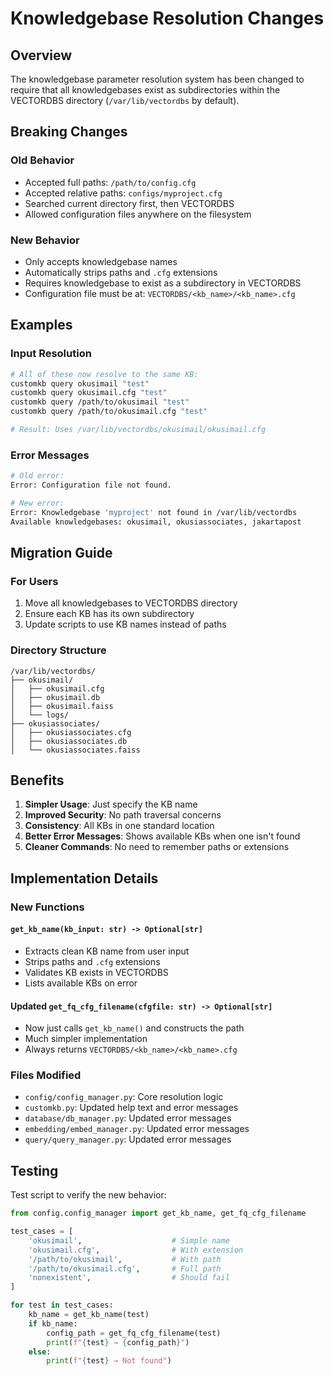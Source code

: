 # Knowledgebase Resolution Changes

## Overview

The knowledgebase parameter resolution system has been changed to require that all knowledgebases exist as subdirectories within the VECTORDBS directory (`/var/lib/vectordbs` by default).

## Breaking Changes

### Old Behavior
- Accepted full paths: `/path/to/config.cfg`
- Accepted relative paths: `configs/myproject.cfg`
- Searched current directory first, then VECTORDBS
- Allowed configuration files anywhere on the filesystem

### New Behavior
- Only accepts knowledgebase names
- Automatically strips paths and `.cfg` extensions
- Requires knowledgebase to exist as a subdirectory in VECTORDBS
- Configuration file must be at: `VECTORDBS/<kb_name>/<kb_name>.cfg`

## Examples

### Input Resolution
```bash
# All of these now resolve to the same KB:
customkb query okusimail "test"
customkb query okusimail.cfg "test"
customkb query /path/to/okusimail "test"
customkb query /path/to/okusimail.cfg "test"

# Result: Uses /var/lib/vectordbs/okusimail/okusimail.cfg
```

### Error Messages
```bash
# Old error:
Error: Configuration file not found.

# New error:
Error: Knowledgebase 'myproject' not found in /var/lib/vectordbs
Available knowledgebases: okusimail, okusiassociates, jakartapost
```

## Migration Guide

### For Users
1. Move all knowledgebases to VECTORDBS directory
2. Ensure each KB has its own subdirectory
3. Update scripts to use KB names instead of paths

### Directory Structure
```
/var/lib/vectordbs/
├── okusimail/
│   ├── okusimail.cfg
│   ├── okusimail.db
│   ├── okusimail.faiss
│   └── logs/
├── okusiassociates/
│   ├── okusiassociates.cfg
│   ├── okusiassociates.db
│   └── okusiassociates.faiss
```

## Benefits

1. **Simpler Usage**: Just specify the KB name
2. **Improved Security**: No path traversal concerns
3. **Consistency**: All KBs in one standard location
4. **Better Error Messages**: Shows available KBs when one isn't found
5. **Cleaner Commands**: No need to remember paths or extensions

## Implementation Details

### New Functions

#### `get_kb_name(kb_input: str) -> Optional[str]`
- Extracts clean KB name from user input
- Strips paths and `.cfg` extensions
- Validates KB exists in VECTORDBS
- Lists available KBs on error

#### Updated `get_fq_cfg_filename(cfgfile: str) -> Optional[str]`
- Now just calls `get_kb_name()` and constructs the path
- Much simpler implementation
- Always returns `VECTORDBS/<kb_name>/<kb_name>.cfg`

### Files Modified
- `config/config_manager.py`: Core resolution logic
- `customkb.py`: Updated help text and error messages
- `database/db_manager.py`: Updated error messages
- `embedding/embed_manager.py`: Updated error messages
- `query/query_manager.py`: Updated error messages

## Testing

Test script to verify the new behavior:
```python
from config.config_manager import get_kb_name, get_fq_cfg_filename

test_cases = [
    'okusimail',                    # Simple name
    'okusimail.cfg',                # With extension
    '/path/to/okusimail',           # With path
    '/path/to/okusimail.cfg',       # Full path
    'nonexistent',                  # Should fail
]

for test in test_cases:
    kb_name = get_kb_name(test)
    if kb_name:
        config_path = get_fq_cfg_filename(test)
        print(f"{test} → {config_path}")
    else:
        print(f"{test} → Not found")
```